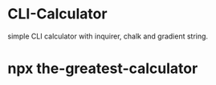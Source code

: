 # CLI-Calculator
simple CLI calculator with inquirer, chalk and gradient string.

# npx the-greatest-calculator

